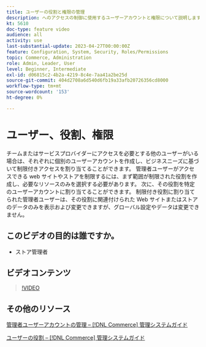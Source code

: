 ```yaml
---
title: ユーザーの役割と権限の管理
description: へのアクセスの制御に使用するユーザーアカウントと権限について説明します [!DNL Commerce] web サイトとストアデータを管理画面に表示します。
kt: 5610
doc-type: feature video
audience: all
activity: use
last-substantial-update: 2023-04-27T00:00:00Z
feature: Configuration, System, Security, Roles/Permissions
topic: Commerce, Administration
role: Admin, Leader, User
level: Beginner, Intermediate
exl-id: d06815c2-4b2a-4219-8c4e-7aa41a2be25d
source-git-commit: 404d2708a6d540d6fb19a33afb20726356cd8000
workflow-type: tm+mt
source-wordcount: '153'
ht-degree: 0%

---
```


# ユーザー、役割、権限

チームまたはサービスプロバイダーにアクセスを必要とする他のユーザーがいる場合は、それぞれに個別のユーザーアカウントを作成し、ビジネスニーズに基づいて制限付きアクセスを割り当てることができます。 管理者ユーザーがアクセスできる web サイトやストアを制限するには、まず範囲が制限された役割を作成し、必要なリソースのみを選択する必要があります。 次に、その役割を特定のユーザーアカウントに割り当てることができます。 制限付き役割に割り当てられた管理者ユーザーは、その役割に関連付けられた Web サイトまたはストアのデータのみを表示および変更できますが、グローバル設定やデータは変更できません。

## このビデオの目的は誰ですか。

- ストア管理者

## ビデオコンテンツ

>[!VIDEO](https://video.tv.adobe.com/v/343654?quality=12&learn=on)

## その他のリソース

[管理者ユーザーアカウントの管理 –  [!DNL Commerce] 管理システムガイド](https://experienceleague.adobe.com/docs/commerce-admin/systems/user-accounts/permissions-users-all.html)

[ユーザーの役割 –  [!DNL Commerce] 管理システムガイド](https://experienceleague.adobe.com/docs/commerce-admin/systems/user-accounts/permissions-user-roles.html)
